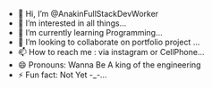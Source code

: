 - 👋 Hi, I’m @AnakinFullStackDevWorker
- 👀 I’m interested in all things...
- 🌱 I’m currently learning Programming...
- 💞️ I’m looking to collaborate on portfolio project ...
- 📫 How to reach me : via instagram or CellPhone...
- 😄 Pronouns: Wanna Be A king of the engineering
- ⚡ Fun fact:  Not Yet -_-...

<!---
AnakinFullStackDevWorker/AnakinFullStackDevWorker is a ✨ special ✨ repository because its `README.md` (this file) appears on your GitHub profile.
You can click the Preview link to take a look at your changes.
--->
